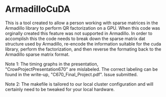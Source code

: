 # ArmadilloCuDA

This is a tool created to allow a person working with sparse matrices in the Armadillo library to perform QR factorization on a GPU. When this code was orginally created this feature was not supported in Armadillo. In order to accomplish this the code needs to break down the sparse matrix dat structure used by Armadillo, re-encode the information suitable for the cuda library, perform the factorization, and then reverse the formating back to the Armadillo sparse matrix format. 

Note 1: The timing graphs in the presentation, "CrowProjectPresentation670" are mislabeled. The correct labeling can be found in the write-up, "C670_Final_Project.pdf". Issue submitted. 

Note 2: The makefile is tailored to our local cluster configuration and will certainly need to be tweaked for your local hardware. 
